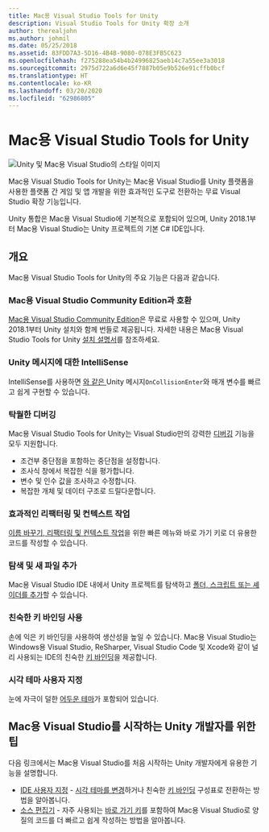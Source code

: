 ```yaml
---
title: Mac용 Visual Studio Tools for Unity
description: Visual Studio Tools for Unity 확장 소개
author: therealjohn
ms.author: johmil
ms.date: 05/25/2018
ms.assetid: 83FDD7A3-5D16-4B4B-9080-078E3FB5C623
ms.openlocfilehash: f275288ea54b4b24996825aeb14c7a55ee3a3018
ms.sourcegitcommit: 2975d722a6d6e45f7887b05e9b526e91cffb0bcf
ms.translationtype: HT
ms.contentlocale: ko-KR
ms.lasthandoff: 03/20/2020
ms.locfileid: "62986805"
---
```

# <a name="visual-studio-for-mac-tools-for-unity"></a>Mac용 Visual Studio Tools for Unity

![Unity 및 Mac용 Visual Studio의 스타일 이미지](media/vsmac-tools-unity-image1.png)

Mac용 Visual Studio Tools for Unity는 Mac용 Visual Studio를 Unity 플랫폼을 사용한 플랫폼 간 게임 및 앱 개발을 위한 효과적인 도구로 전환하는 무료 Visual Studio 확장 기능입니다.

Unity 통합은 Mac용 Visual Studio에 기본적으로 포함되어 있으며, Unity 2018.1부터 Mac용 Visual Studio는 Unity 프로젝트의 기본 C# IDE입니다.

## <a name="overview"></a>개요

Mac용 Visual Studio Tools for Unity의 주요 기능은 다음과 같습니다.

### <a name="compatible-with-visual-studio-for-mac-community-edition"></a>Mac용 Visual Studio Community Edition과 호환

[Mac용 Visual Studio Community Edition](https://visualstudio.microsoft.com/)은 무료로 사용할 수 있으며, Unity 2018.1부터 Unity 설치와 함께 번들로 제공됩니다. 자세한 내용은 Mac용 Visual Studio Tools for Unity [설치 설명서](setup-vsmac-tools-unity.md)를 참조하세요.

### <a name="intellisense-for-unity-messages"></a>Unity 메시지에 대한 IntelliSense

IntelliSense를 사용하면 [와 같은 ](using-vsmac-tools-unity.md#intellisense-for-unity-messages)Unity 메시지`OnCollisionEnter`와 매개 변수를 빠르고 쉽게 구현할 수 있습니다.

### <a name="superior-debugging"></a>탁월한 디버깅

Mac용 Visual Studio Tools for Unity는 Visual Studio만의 강력한 [디버깅](using-vsmac-tools-unity.md#unity-debugging) 기능을 모두 지원합니다.

* 조건부 중단점을 포함하는 중단점을 설정합니다.
* 조사식 창에서 복잡한 식을 평가합니다.
* 변수 및 인수 값을 조사하고 수정합니다.
* 복잡한 개체 및 데이터 구조로 드릴다운합니다.

### <a name="powerful-refactoring-and-context-actions"></a>효과적인 리팩터링 및 컨텍스트 작업

[이름 바꾸기, 리팩터링 및 컨텍스트 작업](refactoring.md)을 위한 빠른 메뉴와 바로 가기 키로 더 유용한 코드를 작성할 수 있습니다.

### <a name="browse-and-add-new-files"></a>탐색 및 새 파일 추가

Mac용 Visual Studio IDE 내에서 Unity 프로젝트를 탐색하고 [폴더, 스크립트 또는 셰이더를 추가](using-vsmac-tools-unity.md#adding-new-unity-files-and-folders)할 수 있습니다.

### <a name="use-familiar-key-bindings"></a>친숙한 키 바인딩 사용

손에 익은 키 바인딩을 사용하여 생산성을 높일 수 있습니다. Mac용 Visual Studio는 Windows용 Visual Studio, ReSharper, Visual Studio Code 및 Xcode와 같이 널리 사용되는 IDE의 친숙한 [키 바인딩](customizing-the-ide.md)을 제공합니다.

### <a name="customize-the-visual-theme"></a>시각 테마 사용자 지정

눈에 자극이 덜한 [어두운 테마](customizing-the-ide.md)가 포함되어 있습니다.

## <a name="tips-for-unity-developers-getting-started-with-visual-studio-for-mac"></a>Mac용 Visual Studio를 시작하는 Unity 개발자를 위한 팁

다음 링크에서는 Mac용 Visual Studio를 처음 시작하는 Unity 개발자에게 유용한 기능을 설명합니다.

* [IDE 사용자 지정](customizing-the-ide.md) - [시각 테마를 변경](customizing-the-ide.md#dark-theme)하거나 친숙한 [키 바인딩](customizing-the-ide.md#key-bindings) 구성표로 전환하는 방법을 알아봅니다.
* [소스 편집기](source-editor.md) - 자주 사용되는 [바로 가기 키](keyboard-shortcuts.md)를 포함하여 Mac용 Visual Studio로 양질의 코드를 더 빠르고 쉽게 작성하는 방법을 알아봅니다.
